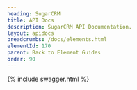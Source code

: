 ```yaml
---
heading: SugarCRM
title: API Docs
description: SugarCRM API Documentation.
layout: apidocs
breadcrumbs: /docs/elements.html
elementId: 170
parent: Back to Element Guides
order: 90
---
```


{% include swagger.html %}
